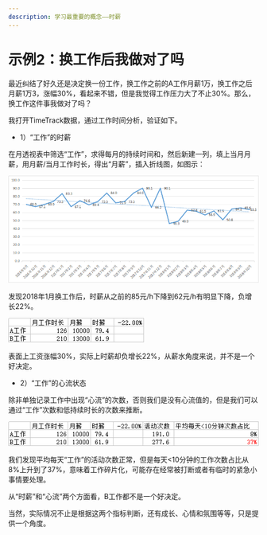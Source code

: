 ```yaml
---
description: 学习最重要的概念——时薪
---
```


# 示例2：换工作后我做对了吗

最近纠结了好久还是决定换一份工作，换工作之前的A工作月薪1万，换工作之后月薪1万3，涨幅30%，看起来不错，但是我觉得工作压力大了不止30%。那么，换工作这件事我做对了吗？

我打开TimeTrack数据，通过工作时间分析，验证如下。

* 1）“工作”的时薪

在月透视表中筛选“工作”，求得每月的持续时间和，然后新建一列，填上当月月薪，用月薪/当月工作时长，得出“月薪”，插入折线图，如图示：

![](../.gitbook/assets/tu-pian%20%2893%29.png)

发现2018年1月换工作后，时薪从之前的85元/h下降到62元/h有明显下降，负增长22%。

![](../.gitbook/assets/tu-pian%20%2870%29.png)

表面上工资涨幅30%，实际上时薪却负增长22%，从薪水角度来说，并不是一个好决定。

* 2）“工作”的心流状态

除非单独记录工作中出现“心流”的次数，否则我们是没有心流值的，但是我们可以通过“工作”次数和低持续时长的次数来推断。

![](../.gitbook/assets/tu-pian%20%28142%29.png)

我们发现平均每天“工作”的活动次数正常，但是每天&lt;10分钟的工作次数占比从8%上升到了37%，意味着工作碎片化，可能存在经常被打断或者有临时的紧急小事情要处理。

从“时薪”和“心流”两个方面看，B工作都不是一个好决定。

当然，实际情况不止是根据这两个指标判断，还有成长、心情和氛围等等，只是提供一个角度。

